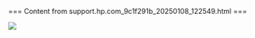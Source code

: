 === Content from support.hp.com_9c1f291b_20250108_122549.html ===


![](https://support.hp.com/akam/13/pixel_2551e091?a=dD0xZTZiOGUxZDJhMmU1YzgxY2Q3YmM3Mzg3OGM1YTY4NWQxZTc2YjljJmpzPW9mZg==)
